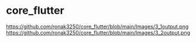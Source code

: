 # core_flutter
https://github.com/ronak3250/core_flutter/blob/main/Images/3_1output.png
https://github.com/ronak3250/core_flutter/blob/main/Images/3_2output.png

